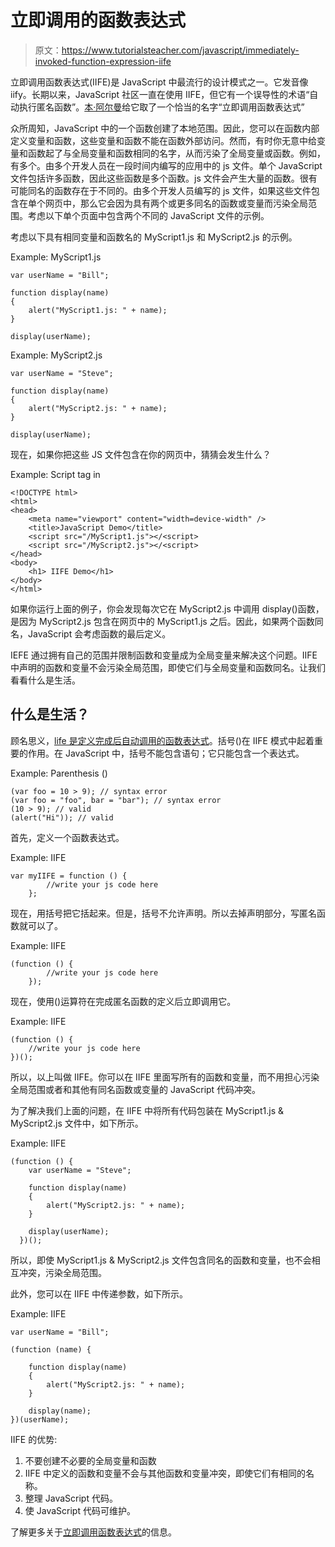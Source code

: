 # 立即调用的函数表达式

> 原文：<https://www.tutorialsteacher.com/javascript/immediately-invoked-function-expression-iife>

立即调用函数表达式(IIFE)是 JavaScript 中最流行的设计模式之一。它发音像 iify。长期以来，JavaScript 社区一直在使用 IIFE，但它有一个误导性的术语“自动执行匿名函数”。[本·阿尔曼](http://benalman.com)给它取了一个恰当的名字“立即调用函数表达式”

众所周知，JavaScript 中的一个函数创建了本地范围。因此，您可以在函数内部定义变量和函数，这些变量和函数不能在函数外部访问。然而，有时你无意中给变量和函数起了与全局变量和函数相同的名字，从而污染了全局变量或函数。例如，有多个。由多个开发人员在一段时间内编写的应用中的 js 文件。单个 JavaScript 文件包括许多函数，因此这些函数是多个函数。js 文件会产生大量的函数。很有可能同名的函数存在于不同的。由多个开发人员编写的 js 文件，如果这些文件包含在单个网页中，那么它会因为具有两个或更多同名的函数或变量而污染全局范围。考虑以下单个页面中包含两个不同的 JavaScript 文件的示例。

考虑以下具有相同变量和函数名的 MyScript1.js 和 MyScript2.js 的示例。

Example: MyScript1.js

```
var userName = "Bill";

function display(name)
{
    alert("MyScript1.js: " + name);
}

display(userName); 
```

Example: MyScript2.js

```
var userName = "Steve";

function display(name)
{
    alert("MyScript2.js: " + name);
}

display(userName); 
```

现在，如果你把这些 JS 文件包含在你的网页中，猜猜会发生什么？

Example: Script tag in <head>

```
<!DOCTYPE html>
<html>
<head>
    <meta name="viewport" content="width=device-width" />
    <title>JavaScript Demo</title>
    <script src="/MyScript1.js"></<script> 
    <script src="/MyScript2.js"></<script> 
</head>
<body>
    <h1> IIFE Demo</h1>
</body>
</html> 
```

如果你运行上面的例子，你会发现每次它在 MyScript2.js 中调用 display()函数，是因为 MyScript2.js 包含在网页中的 MyScript1.js 之后。因此，如果两个函数同名，JavaScript 会考虑函数的最后定义。

IEFE 通过拥有自己的范围并限制函数和变量成为全局变量来解决这个问题。IIFE 中声明的函数和变量不会污染全局范围，即使它们与全局变量和函数同名。让我们看看什么是生活。

## 什么是生活？

顾名思义，<u>life 是定义完成后自动调用的函数表达式</u>。括号()在 IIFE 模式中起着重要的作用。在 JavaScript 中，括号不能包含语句；它只能包含一个表达式。

Example: Parenthesis ()

```
(var foo = 10 > 9); // syntax error
(var foo = "foo", bar = "bar"); // syntax error
(10 > 9); // valid
(alert("Hi")); // valid 
```

首先，定义一个函数表达式。

Example: IIFE

```
var myIIFE = function () {
        //write your js code here
    }; 
```

现在，用括号把它括起来。但是，括号不允许声明。所以去掉声明部分，写匿名函数就可以了。

Example: IIFE

```
(function () {
        //write your js code here
    }); 
```

现在，使用()运算符在完成匿名函数的定义后立即调用它。

Example: IIFE

```
(function () {
    //write your js code here
})(); 
```

所以，以上叫做 IIFE。你可以在 IIFE 里面写所有的函数和变量，而不用担心污染全局范围或者和其他有同名函数或变量的 JavaScript 代码冲突。

为了解决我们上面的问题，在 IIFE 中将所有代码包装在 MyScript1.js & MyScript2.js 文件中，如下所示。

Example: IIFE

```
(function () {
    var userName = "Steve";

    function display(name)
    {
        alert("MyScript2.js: " + name);
    }

    display(userName);
  })(); 
```

所以，即使 MyScript1.js & MyScript2.js 文件包含同名的函数和变量，也不会相互冲突，污染全局范围。

此外，您可以在 IIFE 中传递参数，如下所示。

Example: IIFE

```
var userName = "Bill";

(function (name) {

    function display(name)
    {
        alert("MyScript2.js: " + name);
    }

    display(name);
})(userName); 
```

IIFE 的优势:

1.  不要创建不必要的全局变量和函数
2.  IIFE 中定义的函数和变量不会与其他函数和变量冲突，即使它们有相同的名称。
3.  整理 JavaScript 代码。
4.  使 JavaScript 代码可维护。

了解更多关于[立即调用函数表达式](http://benalman.com/news/2010/11/immediately-invoked-function-expression/)的信息。